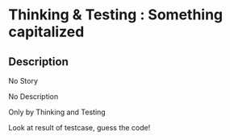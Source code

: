 # Thinking & Testing : Something capitalized

## Description

No Story

No Description

Only by Thinking and Testing

Look at result of testcase, guess the code!
